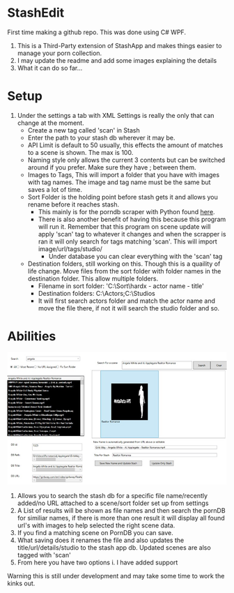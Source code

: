 # StashEdit
First time making a github repo. This was done using C# WPF.


1. This is a Third-Party extension of StashApp and makes things easier to manage your porn collection.
2. I may update the readme and add some images explaining the details
3. What it can do so far...

# Setup
1. Under the settings a tab with XML Settings is really the only that can change at the moment.
    * Create a new tag called 'scan' in Stash
    * Enter the path to your stash db wherever it may be.
    * API Limit is default to 50 usually, this effects the amount of matches to a scene is shown. The max is 100.
    * Naming style only allows the current 3 contents but can be switched around if you prefer. Make sure they have ; between them.
    * Images to Tags, This will import a folder that you have with images with tag names. The image and tag name must be the same but saves a lot of time.
    * Sort Folder is the holding point before stash gets it and allows you rename before it reaches stash. 
        * This mainly is for the porndb scraper with Python found [here](https://github.com/pierre-delecto/stash_theporndb_scraper). 
        * There is also another benefit of having this because this program will run it. Remember that this program on scene update will apply 'scan' tag to whatever it changes            and when the scrapper is ran it will only search for tags matching 'scan'. This will import image/url/tags/studio/
            * Under database you can clear everything with the 'scan' tag
    * Destination folders, still working on this. Though this is a quaility of life change. Move files from the sort folder with folder names in the destination folder. This
        allow multiple folders. 
        * Filename in sort folder: 'C:\Sort\hardx - actor name - title'
        * Destination folders: C:\Actors;C:\Studios
        * It will first search actors folder and match the actor name and move the file there, if not it will search the studio folder and so.

# Abilities

![image](https://github.com/Mfkisdo/StashEdit/blob/master/StashEdit/Images/Example1.jpg)
    
1. Allows you to search the stash db for a specific file name/recently added/no URL attached to a scene/sort folder set up from settings
2. A List of results will be shown as file names and then search the pornDB for similiar names, if there is more than one result it will display all found url's with images to help selected
  the right scene data.
3. If you find a matching scene on PornDB you can save.
4. What saving does it renames the file and also updates the title/url/details/studio to the stash app db. Updated scenes are also tagged with 'scan'
5. From here you have two options
    i. I have added support 

Warning this is still under development and may take some time to work the kinks out.
